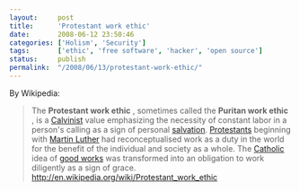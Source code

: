 ```yaml
---
layout:     post
title:      'Protestant work ethic'
date:       2008-06-12 23:50:46
categories: ['Holism', 'Security']
tags:       ['ethic', 'free software', 'hacker', 'open source']
status:     publish 
permalink:  "/2008/06/13/protestant-work-ethic/"
---
```

By Wikipedia:
> The **Protestant work ethic** , sometimes called the **Puritan work ethic** , is a [Calvinist](http://en.wikipedia.org/wiki/Calvinism "Calvinism") value emphasizing the necessity of constant labor in a person's calling as a sign of personal [salvation](http://en.wikipedia.org/wiki/Salvation "Salvation"). [Protestants](http://en.wikipedia.org/wiki/Protestantism "Protestantism") beginning with [Martin Luther](http://en.wikipedia.org/wiki/Martin_Luther "Martin Luther") had reconceptualised work as a duty in the world for the benefit of the individual and society as a whole. The [Catholic](http://en.wikipedia.org/wiki/Catholicism "Catholicism") idea of [good works](http://en.wikipedia.org/wiki/Divine_grace#Tension_between_grace_and_works_in_the_New_Testament "Divine grace") was transformed into an obligation to work diligently as a sign of grace.
<http://en.wikipedia.org/wiki/Protestant_work_ethic>
